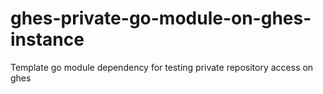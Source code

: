 # ghes-private-go-module-on-ghes-instance

Template go module dependency for testing private repository access on ghes

